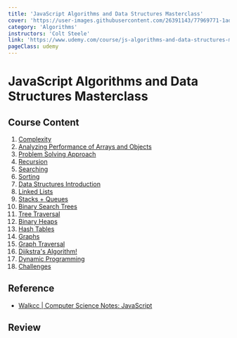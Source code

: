 ```yaml
---
title: 'JavaScript Algorithms and Data Structures Masterclass'
cover: 'https://user-images.githubusercontent.com/26391143/77969771-1ada9580-731d-11ea-952e-8201ecb5f481.png'
category: 'Algorithms'
instructors: 'Colt Steele'
link: 'https://www.udemy.com/course/js-algorithms-and-data-structures-masterclass/'
pageClass: udemy
---
```


# JavaScript Algorithms and Data Structures Masterclass

<Macbook></Macbook>

## Course Content

1. [Complexity](./01_Complexity/)
2. [Analyzing Performance of Arrays and Objects](./03_Performance-of-Arrays-and-Objects/)
3. [Problem Solving Approach](./04_Problem-Solving/)
4. [Recursion](./06_Recursion/)
5.  [Searching](./07_Searching/)
6.  [Sorting](./08_Sorting/)
7.  [Data Structures Introduction](./09_Data-Structures-Introduction/)
8.  [Linked Lists](./10_Linked-Lists/)
9.  [Stacks + Queues](./11_Stacks-and-Queues/)
10. [Binary Search Trees](./22_Binary-Search-Trees.md)
11. [Tree Traversal](./23_Tree-Traversal.md)
12. [Binary Heaps]()
13. [Hash Tables]()
14. [Graphs]()
15. [Graph Traversal]()
16. [Dijkstra's Algorithm!]()
17. [Dynamic Programming](./29_Dynamic-Programming/)
18. [Challenges]()

## Reference

- [Walkcc | Computer Science Notes: JavaScript](https://walkccc.github.io/CS/JavaScript/)

## Review
